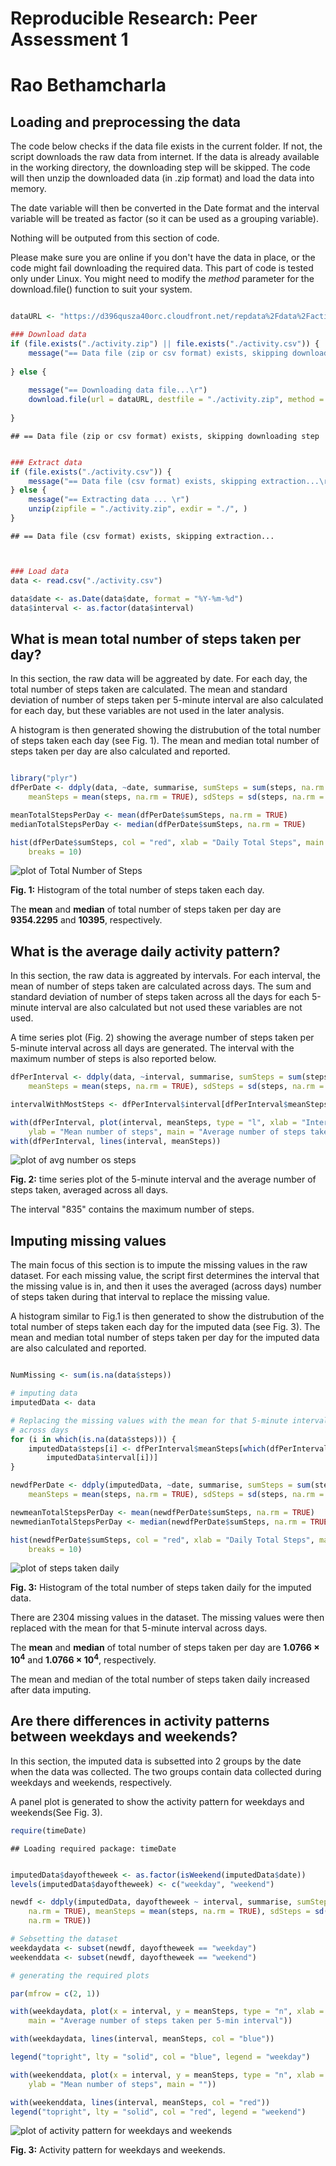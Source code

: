 # Reproducible Research: Peer Assessment 1
# Rao Bethamcharla


## Loading and preprocessing the data

The code below checks if the data file exists in the current folder. If not, the script downloads the raw data from internet. If the data is already available in the working directory, the downloading step will be skipped. The code will then unzip the downloaded data (in .zip format) and load the data into memory.

The date variable will then be converted in the Date format and the interval variable will be treated as factor (so it can be used as a grouping variable).

Nothing will be outputed from this section of code. 

Please make sure you are online if you don't have the data in place, or the code might fail downloading the required data. This part of code is tested only under Linux. You might need to modify the *method* parameter for the download.file() function to suit your system.


```r

dataURL <- "https://d396qusza40orc.cloudfront.net/repdata%2Fdata%2Factivity.zip"

### Download data
if (file.exists("./activity.zip") || file.exists("./activity.csv")) {
    message("== Data file (zip or csv format) exists, skipping downloading step \r")
    
} else {
    
    message("== Downloading data file...\r")
    download.file(url = dataURL, destfile = "./activity.zip", method = "wget")
    
}
```

```
## == Data file (zip or csv format) exists, skipping downloading step 
```

```r

### Extract data
if (file.exists("./activity.csv")) {
    message("== Data file (csv format) exists, skipping extraction...\r")
} else {
    message("== Extracting data ... \r")
    unzip(zipfile = "./activity.zip", exdir = "./", )
}
```

```
## == Data file (csv format) exists, skipping extraction...
```

```r


### Load data
data <- read.csv("./activity.csv")

data$date <- as.Date(data$date, format = "%Y-%m-%d")
data$interval <- as.factor(data$interval)
```


## What is mean total number of steps taken per day?

In this section, the raw data will be aggreated by date. For each day, the total number of steps taken are calculated. The mean and standard deviation of number of steps taken per 5-minute interval are also calculated for each day, but these variables are not used in the later analysis.

A histogram is then generated showing the distrubution of the total number of steps taken each day (see Fig. 1). The mean and median total number of steps taken per day are also calculated and reported.



```r

library("plyr")
dfPerDate <- ddply(data, ~date, summarise, sumSteps = sum(steps, na.rm = TRUE), 
    meanSteps = mean(steps, na.rm = TRUE), sdSteps = sd(steps, na.rm = TRUE))

meanTotalStepsPerDay <- mean(dfPerDate$sumSteps, na.rm = TRUE)
medianTotalStepsPerDay <- median(dfPerDate$sumSteps, na.rm = TRUE)

hist(dfPerDate$sumSteps, col = "red", xlab = "Daily Total Steps", main = "Total number of steps taken each day", 
    breaks = 10)
```

![plot of Total Number of Steps](figure/unnamed-chunk-2.png) 


**Fig. 1:** Histogram of the total number of steps taken each day.

The **mean** and **median** of total number of steps taken per day are **9354.2295** and **10395**, respectively.


## What is the average daily activity pattern?

In this section, the raw data is aggreated by intervals. For each interval, the mean of number of steps taken are calculated across days. The sum and standard deviation of number of steps taken across all the days for each 5-minute interval are also calculated but not used these variables are not used.

A time series plot (Fig. 2) showing the average number of steps taken per 5-minute interval across all days are generated. The interval with the maximum number of steps is also reported below. 


```r
dfPerInterval <- ddply(data, ~interval, summarise, sumSteps = sum(steps, na.rm = TRUE), 
    meanSteps = mean(steps, na.rm = TRUE), sdSteps = sd(steps, na.rm = TRUE))

intervalWithMostSteps <- dfPerInterval$interval[dfPerInterval$meanSteps == max(dfPerInterval$meanSteps)]

with(dfPerInterval, plot(interval, meanSteps, type = "l", xlab = "Interval", 
    ylab = "Mean number of steps", main = "Average number of steps taken per 5-min interval"))
with(dfPerInterval, lines(interval, meanSteps))
```

![plot of avg number os steps](figure/unnamed-chunk-3.png) 

**Fig. 2:** time series plot of the 5-minute interval and the average number of steps taken, averaged across all days.

The interval "835"  contains the maximum number of steps.


## Imputing missing values

The main focus of this section is to impute the missing values in the raw dataset. For each missing value, the script first determines the interval that the missing value is in, and then it uses the averaged (across days) number of steps taken during that interval to replace the missing value.

A histogram similar to Fig.1 is then generated to show the distrubution of the total number of steps taken each day for the imputed data (see Fig. 3). The mean and median total number of steps taken per day for the imputed data are also calculated and reported.



```r

NumMissing <- sum(is.na(data$steps))

# imputing data
imputedData <- data

# Replacing the missing values with the mean for that 5-minute interval
# across days
for (i in which(is.na(data$steps))) {
    imputedData$steps[i] <- dfPerInterval$meanSteps[which(dfPerInterval$interval == 
        imputedData$interval[i])]
}

newdfPerDate <- ddply(imputedData, ~date, summarise, sumSteps = sum(steps, na.rm = TRUE), 
    meanSteps = mean(steps, na.rm = TRUE), sdSteps = sd(steps, na.rm = TRUE))

newmeanTotalStepsPerDay <- mean(newdfPerDate$sumSteps, na.rm = TRUE)
newmedianTotalStepsPerDay <- median(newdfPerDate$sumSteps, na.rm = TRUE)

hist(newdfPerDate$sumSteps, col = "red", xlab = "Daily Total Steps", main = "Total steps per day -- Imputed data", 
    breaks = 10)
```

![plot of steps taken daily](figure/unnamed-chunk-4.png) 


**Fig. 3:** Histogram of the total number of steps taken daily for the imputed data.

There are 2304 missing values in the dataset. The missing values were then replaced with the mean for that 5-minute interval across days.


The **mean** and **median** of total number of steps taken per day are **1.0766 &times; 10<sup>4</sup>** and **1.0766 &times; 10<sup>4</sup>**, respectively.

The mean and median of the total number of steps taken daily increased after data imputing.

## Are there differences in activity patterns between weekdays and weekends?

In this section, the imputed data is subsetted into 2 groups by the date when the data was collected. The two groups contain data collected during weekdays and weekends, respectively.

A panel plot is generated to show the activity pattern for weekdays and weekends(See Fig. 3).


```r
require(timeDate)
```

```
## Loading required package: timeDate
```

```r

imputedData$dayoftheweek <- as.factor(isWeekend(imputedData$date))
levels(imputedData$dayoftheweek) <- c("weekday", "weekend")

newdf <- ddply(imputedData, dayoftheweek ~ interval, summarise, sumSteps = sum(steps, 
    na.rm = TRUE), meanSteps = mean(steps, na.rm = TRUE), sdSteps = sd(steps, 
    na.rm = TRUE))

# Sebsetting the dataset
weekdaydata <- subset(newdf, dayoftheweek == "weekday")
weekenddata <- subset(newdf, dayoftheweek == "weekend")

# generating the required plots

par(mfrow = c(2, 1))

with(weekdaydata, plot(x = interval, y = meanSteps, type = "n", xlab = "", ylab = "Mean number of steps", 
    main = "Average number of steps taken per 5-min interval"))

with(weekdaydata, lines(interval, meanSteps, col = "blue"))

legend("topright", lty = "solid", col = "blue", legend = "weekday")

with(weekenddata, plot(x = interval, y = meanSteps, type = "n", xlab = "interval", 
    ylab = "Mean number of steps", main = ""))

with(weekenddata, lines(interval, meanSteps, col = "red"))
legend("topright", lty = "solid", col = "red", legend = "weekend")
```

![plot of activity pattern for weekdays and weekends](figure/unnamed-chunk-5.png) 


**Fig. 3:** Activity pattern for weekdays and weekends.


